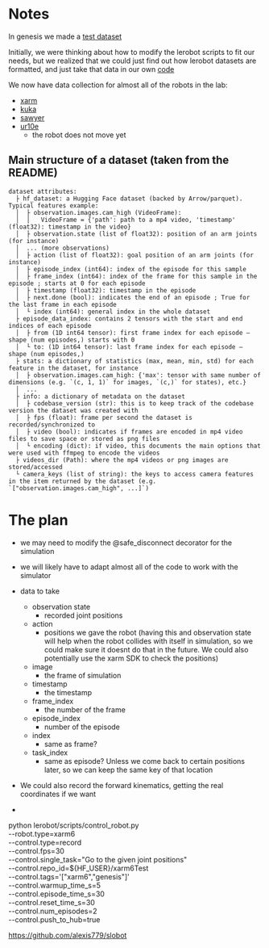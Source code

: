 # Notes
In genesis we made a [test dataset](https://huggingface.co/datasets/RadAlpaca11/lerobotTests)

Initially, we were thinking about how to modify the lerobot scripts to fit our needs, but we realized that we could just find out how lerobot datasets are formatted, and just take that data in our own [code](../magma/xarm6GenesisData.py)

We now have data collection for almost all of the robots in the lab:
- [xarm](../magma/xarm6GenesisData.py)
- [kuka](../magma/kukaGenesisData.py)
- [sawyer](../magma/sawyerGenesisData.py)
- [ur10e](../magma/ur10GenesisData.py)
    - the robot does not move yet

## Main structure of a dataset (taken from the README)
```
dataset attributes:
  ├ hf_dataset: a Hugging Face dataset (backed by Arrow/parquet). Typical features example:
  │  ├ observation.images.cam_high (VideoFrame):
  │  │   VideoFrame = {'path': path to a mp4 video, 'timestamp' (float32): timestamp in the video}
  │  ├ observation.state (list of float32): position of an arm joints (for instance)
  │  ... (more observations)
  │  ├ action (list of float32): goal position of an arm joints (for instance)
  │  ├ episode_index (int64): index of the episode for this sample
  │  ├ frame_index (int64): index of the frame for this sample in the episode ; starts at 0 for each episode
  │  ├ timestamp (float32): timestamp in the episode
  │  ├ next.done (bool): indicates the end of an episode ; True for the last frame in each episode
  │  └ index (int64): general index in the whole dataset
  ├ episode_data_index: contains 2 tensors with the start and end indices of each episode
  │  ├ from (1D int64 tensor): first frame index for each episode — shape (num episodes,) starts with 0
  │  └ to: (1D int64 tensor): last frame index for each episode — shape (num episodes,)
  ├ stats: a dictionary of statistics (max, mean, min, std) for each feature in the dataset, for instance
  │  ├ observation.images.cam_high: {'max': tensor with same number of dimensions (e.g. `(c, 1, 1)` for images, `(c,)` for states), etc.}
  │  ...
  ├ info: a dictionary of metadata on the dataset
  │  ├ codebase_version (str): this is to keep track of the codebase version the dataset was created with
  │  ├ fps (float): frame per second the dataset is recorded/synchronized to
  │  ├ video (bool): indicates if frames are encoded in mp4 video files to save space or stored as png files
  │  └ encoding (dict): if video, this documents the main options that were used with ffmpeg to encode the videos
  ├ videos_dir (Path): where the mp4 videos or png images are stored/accessed
  └ camera_keys (list of string): the keys to access camera features in the item returned by the dataset (e.g. `["observation.images.cam_high", ...]`)
```

# The plan
* we may need to modify the @safe_disconnect decorator for the simulation
* we will likely have to adapt almost all of the code to work with the simulator
* data to take
    * observation state
        * recorded joint positions
    * action
        * positions we gave the robot (having this and observation state will help when the robot collides with itself in simulation, so we could make sure it doesnt do that in the future. We could also potentially use the xarm SDK to check the positions)
    * image
        * the frame of simulation 
    * timestamp
        * the timestamp
    * frame_index
        * the number of the frame
    * episode_index
        * number of the episode
    * index
        * same as frame?
    * task_index
        * same as episode? Unless we come back to certain positions later, so we can keep the same key of that location

* We could also record the forward kinematics, getting the real coordinates if we want

* 

python lerobot/scripts/control_robot.py \
  --robot.type=xarm6 \
  --control.type=record \
  --control.fps=30 \
  --control.single_task="Go to the given joint positions" \
  --control.repo_id=${HF_USER}/xarm6Test \
  --control.tags='["xarm6","genesis"]' \
  --control.warmup_time_s=5 \
  --control.episode_time_s=30 \
  --control.reset_time_s=30 \
  --control.num_episodes=2 \
  --control.push_to_hub=true



https://github.com/alexis779/slobot